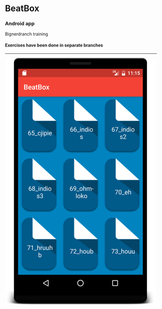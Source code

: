 # BeatBox
### Android app
Bignerdranch training

#### Exercises have been done in separate branches


***


![alt Application Screenshot](screenshot.png?raw=true)